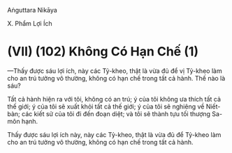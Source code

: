 Aṅguttara Nikāya

X. Phẩm Lợi Ích

# (VII) (102) Không Có Hạn Chế (1)

—Thấy được sáu lợi ích, này các Tỷ-kheo, thật là vừa đủ để vị Tỷ-kheo làm cho an trú tưởng vô thường, không có hạn chế trong tất cả hành. Thế nào là sáu?

Tất cả hành hiện ra với tôi, không có an trú; ý của tôi không ưa thích tất cả thế giới; ý của tôi sẽ xuất khỏi tất cả thế giới; ý của tôi sẽ nghiêng về Niết-bàn; các kiết sử của tôi đi đến đoạn diệt; và tôi sẽ thành tựu tối thượng Sa-môn hạnh.

Thấy được sáu lợi ích này, này các Tỷ-kheo, thật là vừa đủ để Tỷ-kheo làm cho an trú tưởng vô thường, không có hạn chế trong tất cả hành.


